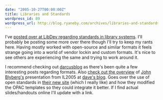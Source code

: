 ```yaml
---
date: "2005-10-27T00:00:00Z"
title: Libraries and Standards
wordpress_id: 89
wordpress_url: http://blog.ryaneby.com/archives/libraries-and-standards/
---
```

I've <a href="http://libdev.plymouth.edu/post/18">posted over at LibDev regarding standards in library systems</a>. I'll probably be posting some more over there though I'll try to keep my rants here. Having mostly worked with open-source and similar formats it feels strange going into a world of vendor lockin and custom formats. It's nice to see others are experiencing the same and trying to work around it.

I recommend checking out <a href="http://netapps.muohio.edu/blogs/darcusb/darcusb/">darcusblog</a> as there's been quite a few interesting posts regarding formats. Also <a href="http://daweed.blogspot.com/2005/10/il05-day-3-web-winners-john-blyberg.html">check out the overview</a> of <a href="http://www.blyberg.net/">John Blyberg's</a> presentation from IL2005 at <a href="http://daweed.blogspot.com/">dave's blog</a>. Goes over the use of open standards in <a href="http://aadl.org/">their new site</a> (which I really like) and how they modified the OPAC templates so they could integrate it better. If I find actual slides/handouts online I'll update with a link.



